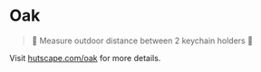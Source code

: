 # Oak

> 🌳 Measure outdoor distance between 2 keychain holders 🔑

Visit [hutscape.com/oak](https://hutscape.com/oak) for more details.
